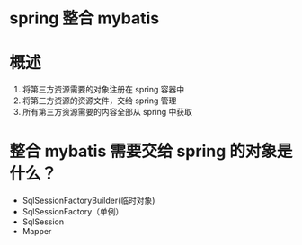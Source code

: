 # spring 整合 mybatis

# 概述

1. 将第三方资源需要的对象注册在 spring 容器中
2. 将第三方资源的资源文件，交给 spring 管理
3. 所有第三方资源需要的内容全部从 spring 中获取

# 整合 mybatis 需要交给 spring 的对象是什么？

- SqlSessionFactoryBuilder(临时对象)
- SqlSessionFactory（单例）
- SqlSession
- Mapper
